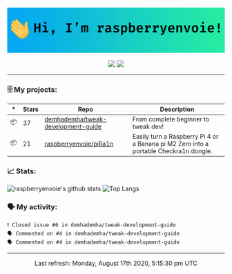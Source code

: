 ![header](https://raw.githubusercontent.com/raspberryenvoie/raspberryenvoie/master/header.gif)

<p align="center">
  <a href="mailto:raspberryenvoie@protonmail.com"><img src="https://img.shields.io/badge/-raspberryenvoie@protonmail.com-E43B39?logo=Gmail&logoColor=white&link=mailto:raspberryenvoie@protonmail.com"></a>
  <a href="https://www.reddit.com/user/raspberryenvoie"><img src="https://img.shields.io/badge/-u/raspberryenvoie-ff3312?logo=Reddit&logoColor=white&link=https://www.reddit.com/user/raspberryenvoie"></a>
</p>

---

### 🗄 My projects:
|*|Stars|Repo|Description|
|---|---|---|---|
| 📦 | 37 | [demhademha/tweak-development-guide](https://github.com/demhademha/tweak-development-guide) | From complete beginner to tweak dev! |
| 📦 | 21 | [raspberryenvoie/piRa1n](https://github.com/raspberryenvoie/piRa1n) | Easily turn a Raspberry Pi 4 or a Banana pi M2 Zero into a portable Checkra1n dongle. |

### 📈 Stats:
![raspberryenvoie's github stats](https://github-readme-stats.vercel.app/api?username=raspberryenvoie&show_icons=true)
![Top Langs](https://github-readme-stats.vercel.app/api/top-langs/?username=raspberryenvoie&layout=compact)

### 🗣 My activity:
```
❗️ Closed issue #6 in demhademha/tweak-development-guide
🗣 Commented on #4 in demhademha/tweak-development-guide
🗣 Commented on #4 in demhademha/tweak-development-guide
```

------------
<p align="center">Last refresh: Monday, August 17th 2020, 5:15:30 pm UTC</p>
